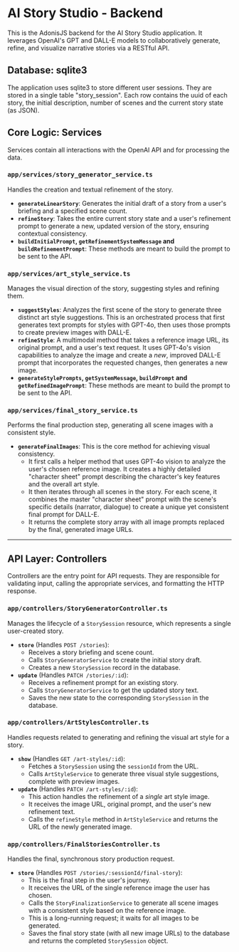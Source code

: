 # AI Story Studio - Backend

This is the AdonisJS backend for the AI Story Studio application. It leverages OpenAI's GPT and DALL-E models to collaboratively generate, refine, and visualize narrative stories via a RESTful API.

## Database: sqlite3

The application uses sqlite3 to store different user sessions. They are stored in a single table "story_session". Each row contains the uuid of each story, the initial description, number of scenes and the current story state (as JSON).

## Core Logic: Services

Services contain all interactions with the OpenAI API and for processing the data.

### `app/services/story_generator_service.ts`

Handles the creation and textual refinement of the story.

*   **`generateLinearStory`**: Generates the initial draft of a story from a user's briefing and a specified scene count.
*   **`refineStory`**: Takes the entire current story state and a user's refinement prompt to generate a new, updated version of the story, ensuring contextual consistency.
*   **`buildInitialPrompt`, `getRefinementSystemMessage` and `buildRefinementPrompt`**: These methods are meant to build the prompt to be sent to the API.

### `app/services/art_style_service.ts`

Manages the visual direction of the story, suggesting styles and refining them.

*   **`suggestStyles`**: Analyzes the first scene of the story to generate three distinct art style suggestions. This is an orchestrated process that first generates text prompts for styles with GPT-4o, then uses those prompts to create preview images with DALL-E.
*   **`refineStyle`**: A multimodal method that takes a reference image URL, its original prompt, and a user's text request. It uses GPT-4o's vision capabilities to analyze the image and create a *new*, improved DALL-E prompt that incorporates the requested changes, then generates a new image.
*   **`generateStylePrompts`, `getSystemMessage`, `buildPrompt` and `getRefinedImagePrompt`**: These methods are meant to build the prompt to be sent to the API.

### `app/services/final_story_service.ts`

Performs the final production step, generating all scene images with a consistent style.

*   **`generateFinalImages`**: This is the core method for achieving visual consistency.
    *   It first calls a helper method that uses GPT-4o vision to analyze the user's chosen reference image. It creates a highly detailed "character sheet" prompt describing the character's key features and the overall art style.
    *   It then iterates through all scenes in the story. For each scene, it combines the master "character sheet" prompt with the scene's specific details (narrator, dialogue) to create a unique yet consistent final prompt for DALL-E.
    *   It returns the complete story array with all image prompts replaced by the final, generated image URLs.

---

## API Layer: Controllers

Controllers are the entry point for API requests. They are responsible for validating input, calling the appropriate services, and formatting the HTTP response.

### `app/controllers/StoryGeneratorController.ts`

Manages the lifecycle of a `StorySession` resource, which represents a single user-created story.

*   **`store`** (Handles `POST /stories`):
    *   Receives a story briefing and scene count.
    *   Calls `StoryGeneratorService` to create the initial story draft.
    *   Creates a new `StorySession` record in the database.
*   **`update`** (Handles `PATCH /stories/:id`):
    *   Receives a refinement prompt for an existing story.
    *   Calls `StoryGeneratorService` to get the updated story text.
    *   Saves the new state to the corresponding `StorySession` in the database.

### `app/controllers/ArtStylesController.ts`

Handles requests related to generating and refining the visual art style for a story.

*   **`show`** (Handles `GET /art-styles/:id`):
    *   Fetches a `StorySession` using the `sessionId` from the URL.
    *   Calls `ArtStyleService` to generate three visual style suggestions, complete with preview images.
*   **`update`** (Handles `PATCH /art-styles/:id`):
    *   This action handles the refinement of a *single* art style image.
    *   It receives the image URL, original prompt, and the user's new refinement text.
    *   Calls the `refineStyle` method in `ArtStyleService` and returns the URL of the newly generated image.

### `app/controllers/FinalStoriesController.ts`

Handles the final, synchronous story production request.

*   **`store`** (Handles `POST /stories/:sessionId/final-story`):
    *   This is the final step in the user's journey.
    *   It receives the URL of the single reference image the user has chosen.
    *   Calls the `StoryFinalizationService` to generate all scene images with a consistent style based on the reference image.
    *   This is a long-running request; it waits for all images to be generated.
    *   Saves the final story state (with all new image URLs) to the database and returns the completed `StorySession` object.
